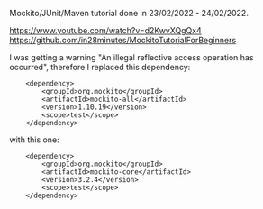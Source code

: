 Mockito/JUnit/Maven tutorial done in 23/02/2022 - 24/02/2022.

https://www.youtube.com/watch?v=d2KwvXQgQx4
https://github.com/in28minutes/MockitoTutorialForBeginners

I was getting a warning "An illegal reflective access operation has occurred", therefore I replaced this dependency: 

        <dependency>
            <groupId>org.mockito</groupId>
            <artifactId>mockito-all</artifactId>
            <version>1.10.19</version>
            <scope>test</scope>
        </dependency>

with this one:

        <dependency>
            <groupId>org.mockito</groupId>
            <artifactId>mockito-core</artifactId>
            <version>3.2.4</version>
            <scope>test</scope>
        </dependency>